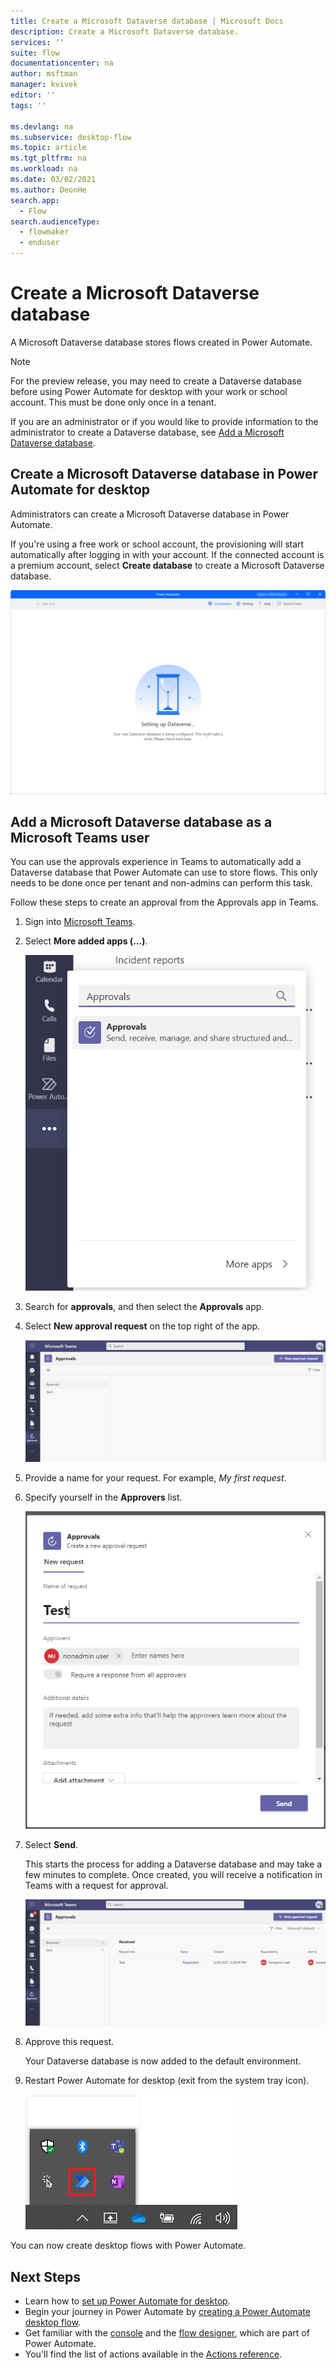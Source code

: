 ```yaml
---
title: Create a Microsoft Dataverse database | Microsoft Docs
description: Create a Microsoft Dataverse database.
services: ''
suite: flow
documentationcenter: na
author: msftman
manager: kvivek
editor: ''
tags: ''

ms.devlang: na
ms.subservice: desktop-flow
ms.topic: article
ms.tgt_pltfrm: na
ms.workload: na
ms.date: 03/02/2021
ms.author: DeonHe
search.app: 
  - Flow 
search.audienceType: 
  - flowmaker
  - enduser
---
```


# Create a Microsoft Dataverse database

A Microsoft Dataverse database stores flows created in Power Automate.

>[!NOTE]
>For the preview release, you may need to create a Dataverse database before using Power Automate for desktop with your work or school account. This must be done only once in a tenant.

If you are an administrator or if you would like to provide information to the administrator to create a Dataverse database, see [Add a Microsoft Dataverse database](/power-platform/admin/create-database).

## Create a Microsoft Dataverse database in Power Automate for desktop

Administrators can create a Microsoft Dataverse database in Power Automate. 

If you're using a free work or school account, the provisioning will start automatically after logging in with your account. If the connected account is a premium account, select **Create database** to create a Microsoft Dataverse database.

   ![Screenshot of the setting up dataverse screen.](./media/create-database/freeorg-create-db.png)


## Add a Microsoft Dataverse database as a Microsoft Teams user

You can use the approvals experience in Teams to automatically add a Dataverse database that Power Automate can use to store flows. This only needs to be done once per tenant and non-admins can perform this task.

Follow these steps to create an approval from the Approvals app in Teams.

1. Sign into [Microsoft Teams](https://teams.microsoft.com/).

1. Select **More added apps (...)**.

   ![Screenshot of the More added apps option in Microsoft Teams.](./media/create-database/6e279693dc1346003b348f4ff31bf3a4.png)


1. Search for **approvals**, and then select the **Approvals** app.

1. Select **New approval request** on the top right of the app.

   ![Screenshot of the New approval request button.](./media/create-database/a2dd6b437dc9bd0e2a7b5a101195e5ec.png)

1. Provide a name for your request.
   For example, *My first request*.

1. Specify yourself in the **Approvers** list.

   ![Screenshot of the fields to provide approvers.](./media/create-database/2aca0c54c89d3e751c480bd891b691c4.png)

1. Select **Send**.

    This starts the process for adding a Dataverse database and may take a few minutes to complete. Once created, you will receive a notification in Teams with a request for approval.

    ![Screenshot of the sent request for approval.](./media/create-database/16e691bbb9d1d39b5fef66270e45bc58.png)

1.  Approve this request.

    Your Dataverse database is now added to the default environment. 

1. Restart Power Automate for desktop (exit from the system tray icon).

    ![Screenshot of the Power Automate icon in the system tray.](./media/create-database/system-tray.png)

You can now create desktop flows with Power Automate.

   

## Next Steps

- Learn how to [set up Power Automate for desktop](setup.md).
- Begin your journey in Power Automate by [creating a Power Automate desktop flow](create-flow.md). 
- Get familiar with the [console](console.md) and the [flow designer](flow-designer.md), which are part of Power Automate. 
- You'll find the list of actions available in the [Actions reference](actions-reference.md).